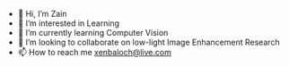 - 👋 Hi, I’m Zain
- 👀 I’m interested in Learning
- 🌱 I’m currently learning Computer Vision
- 💞️ I’m looking to collaborate on low-light Image Enhancement Research
- 📫 How to reach me xenbaloch@live.com

<!---
xenbaloch/xenbaloch is a ✨ special ✨ repository because its `README.md` (this file) appears on your GitHub profile.
You can click the Preview link to take a look at your changes.
--->
